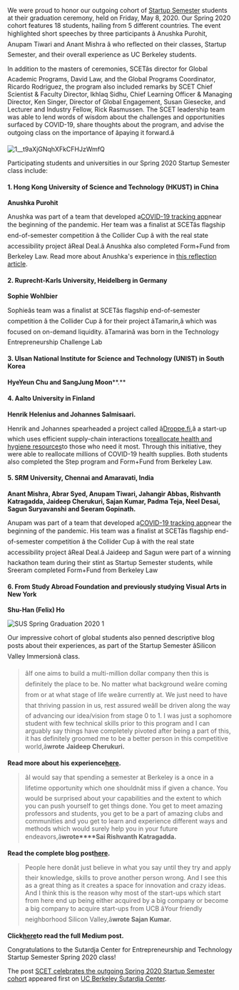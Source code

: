 We were proud to honor our outgoing cohort of [Startup Semester](https://scet.berkeley.edu/startup-semester) students at their graduation ceremony, held on Friday, May 8, 2020. Our Spring 2020 cohort features 18 students, hailing from 5 different countries. The event highlighted short speeches by three participants â Anushka Purohit, Anupam Tiwari and Anant Mishra â who reflected on their classes, Startup Semester, and their overall experience as UC Berkeley students.

In addition to the masters of ceremonies, SCETâs director for Global Academic Programs, David Law, and the Global Programs Coordinator, Ricardo Rodriguez, the program also included remarks by SCET Chief Scientist & Faculty Director, Ikhlaq Sidhu, Chief Learning Officer & Managing Director, Ken Singer, Director of Global Engagement, Susan Giesecke, and Lecturer and Industry Fellow, Rick Rasmussen. The SCET leadership team was able to lend words of wisdom about the challenges and opportunities surfaced by COVID-19, share thoughts about the program, and advise the outgoing class on the importance of âpaying it forward.â

![1\_\_t9aXjGNqhXFkCFHJzWmfQ](http://scet.berkeley.edu/wp-content/uploads/1__t9aXjGNqhXFkCFHJzWmfQ.jpeg "1__t9aXjGNqhXFkCFHJzWmfQ")

Participating students and universities in our Spring 2020 Startup Semester class include:

#### **1. Hong Kong University of Science and Technology (HKUST) in China**

**Anushka Purohit**

Anushka was part of a team that developed a[COVID-19 tracking app](https://scet.berkeley.edu/cal-student-team-creates-coronavirus-tracking-app/)near the beginning of the pandemic. Her team was a finalist at SCETâs flagship end-of-semester competition â the Collider Cup â with the real state accessibility project âReal Deal.â Anushka also completed Form+Fund from Berkeley Law. Read more about Anushka's experience in [this reflection article](https://scet.berkeley.edu/student-perspective-a-semester-of-euphoria/).

#### **2. Ruprecht-Karls University, Heidelberg in Germany**

**Sophie Wohlbier**

Sophieâs team was a finalist at SCETâs flagship end-of-semester competition â the Collider Cup â for their project âTamarin,â which was focused on on-demand liquidity. âTamarinâ was born in the Technology Entrepreneurship Challenge Lab

#### **3. Ulsan National Institute for Science and Technology (UNIST) in South Korea**

**HyeYeun Chu and SangJung Moon****.**

#### **4. Aalto University in Finland**

**Henrik Helenius and Johannes Salmisaari.**

Henrik and Johannes spearheaded a project called â[Droppe.fi](https://droppe.fi/en/#tarve),â a start-up which uses efficient supply-chain interactions to[reallocate health and hygiene resources](https://scet.berkeley.edu/finnish-students-reallocate-millions-in-covid-health-supplies/)to those who need it most. Through this initiative, they were able to reallocate millions of COVID-19 health supplies. Both students also completed the Step program and Form+Fund from Berkeley Law.

#### **5. SRM University, Chennai and Amaravati, India**

**Anant Mishra, Abrar Syed, Anupam Tiwari, Jahangir Abbas, Rishvanth Katragadda, Jaideep Cherukuri, Sajan Kumar, Padma Teja, Neel Desai, Sagun Suryavanshi and Seeram Gopinath.**

Anupam was part of a team that developed a[COVID-19 tracking app](https://scet.berkeley.edu/cal-student-team-creates-coronavirus-tracking-app/)near the beginning of the pandemic. His team was a finalist at SCETâs flagship end-of-semester competition â the Collider Cup â with the real state accessibility project âReal Deal.â Jaideep and Sagun were part of a winning hackathon team during their stint as Startup Semester students, while Sreeram completed Form+Fund from Berkeley Law

#### **6. From Study Abroad Foundation and previously studying Visual Arts in New York**

**Shu-Han (Felix) Ho**

![SUS Spring Graduation 2020 1](http://scet.berkeley.edu/wp-content/uploads/SUS-Spring-Graduation-2020-1.png "SUS Spring Graduation 2020 1")

Our impressive cohort of global students also penned descriptive blog posts about their experiences, as part of the Startup Semester âSilicon Valley Immersionâ class.

> âIf one aims to build a multi-million dollar company then this is definitely the place to be. No matter what background weâre coming from or at what stage of life weâre currently at. We just need to have that thriving passion in us, rest assured weâll be driven along the way of advancing our idea/vision from stage 0 to 1. I was just a sophomore student with few technical skills prior to this program and I can arguably say things have completely pivoted after being a part of this, it has definitely groomed me to be a better person in this competitive world,â**wrote** **Jaideep Cherukuri.**

**Read more about his experience**[**here**](https://medium.com/@jaideep_cherukuri/living-the-dream-while-being-in-quarantine-b96d9b769895)**.**

> âI would say that spending a semester at Berkeley is a once in a lifetime opportunity which one shouldnât miss if given a chance. You would be surprised about your capabilities and the extent to which you can push yourself to get things done. You get to meet amazing professors and students, you get to be a part of amazing clubs and communities and you get to learn and experience different ways and methods which would surely help you in your future endeavors,â**wrote****Sai Rishvanth Katragadda.**

**Read the complete blog post**[**here**](https://medium.com/@rishvanth/a-semester-to-cherish-2f4e7683371a)**.**

> People here donât just believe in what you say until they try and apply their knowledge, skills to prove another person wrong. And I see this as a great thing as it creates a space for innovation and crazy ideas. And I think this is the reason why most of the start-ups which start from here end up being either acquired by a big company or become a big company to acquire start-ups from UCB âYour friendly neighborhood Silicon Valley,â**wrote Sajan Kumar.**

**Click**[**here**](https://medium.com/@ksajan12_47301/one-life-one-opportunity-6a4642302016)**to read the full Medium post.**

Congratulations to the Sutardja Center for Entrepreneurship and Technology Startup Semester Spring 2020 class!

The post [SCET celebrates the outgoing Spring 2020 Startup Semester cohort](http://scet.berkeley.edu/scet-celebrates-the-outgoing-spring-2020-startup-semester-cohort/) appeared first on [UC Berkeley Sutardja Center](http://scet.berkeley.edu).
